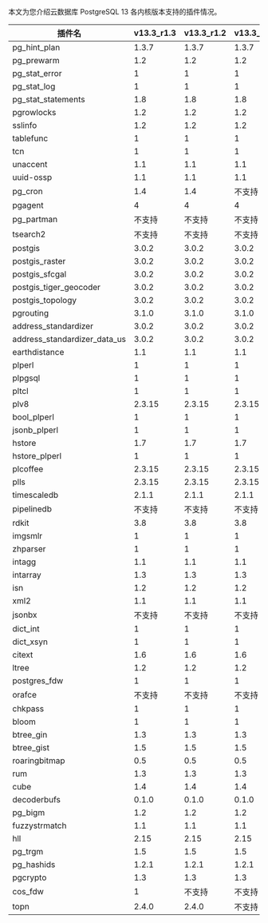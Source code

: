 本文为您介绍云数据库 PostgreSQL 13 各内核版本支持的插件情况。

<table>
<thead><tr><th>插件名</th><th>v13.3_r1.3</th><th>v13.3_r1.2</th><th>v13.3_r1.1</th><th>v13.3_r1.0</th></tr></thead>
<tr><td>pg_hint_plan</td><td>1.3.7</td><td>1.3.7</td><td>1.3.7</td><td>1.3.7</td></tr>
<tr><td>pg_prewarm</td><td>1.2</td><td>1.2</td><td>1.2</td><td>1.2</td></tr>
<tr><td>pg_stat_error</td><td>1</td><td>1</td><td>1</td><td>1</td></tr>
<tr><td>pg_stat_log</td><td>1</td><td>1</td><td>1</td><td>1</td></tr>
<tr><td>pg_stat_statements</td><td>1.8</td><td>1.8</td><td>1.8</td><td>1.8</td></tr>
<tr><td>pgrowlocks</td><td>1.2</td><td>1.2</td><td>1.2</td><td>1.2</td></tr>
<tr><td>sslinfo</td><td>1.2</td><td>1.2</td><td>1.2</td><td>1.2</td></tr>
<tr><td>tablefunc</td><td>1</td><td>1</td><td>1</td><td>1</td></tr>
<tr><td>tcn</td><td>1</td><td>1</td><td>1</td><td>1</td></tr>
<tr><td>unaccent</td><td>1.1</td><td>1.1</td><td>1.1</td><td>1.1</td></tr>
<tr><td>uuid-ossp</td><td>1.1</td><td>1.1</td><td>1.1</td><td>1.1</td></tr>
<tr><td>pg_cron</td><td>1.4</td><td>1.4</td><td>不支持</td><td>不支持</td></tr>
<tr><td>pgagent</td><td>4</td><td>4</td><td>4</td><td>4</td></tr>
<tr><td>pg_partman</td><td>不支持</td><td>不支持</td><td>不支持</td><td>不支持</td></tr>
<tr><td>tsearch2</td><td>不支持</td><td>不支持</td><td>不支持</td><td>不支持</td></tr>
<tr><td>postgis</td><td>3.0.2</td><td>3.0.2</td><td>3.0.2</td><td>3.0.2</td></tr>
<tr><td>postgis_raster</td><td>3.0.2</td><td>3.0.2</td><td>3.0.2</td><td>3.0.2</td></tr>
<tr><td>postgis_sfcgal</td><td>3.0.2</td><td>3.0.2</td><td>3.0.2</td><td>3.0.2</td></tr>
<tr><td>postgis_tiger_geocoder</td><td>3.0.2</td><td>3.0.2</td><td>3.0.2</td><td>3.0.2</td></tr>
<tr><td>postgis_topology</td><td>3.0.2</td><td>3.0.2</td><td>3.0.2</td><td>3.0.2</td></tr>
<tr><td>pgrouting</td><td>3.1.0</td><td>3.1.0</td><td>3.1.0</td><td>3.1.0</td></tr>
<tr><td>address_standardizer</td><td>3.0.2</td><td>3.0.2</td><td>3.0.2</td><td>3.0.2</td></tr>
<tr><td>address_standardizer_data_us</td><td>3.0.2</td><td>3.0.2</td><td>3.0.2</td><td>3.0.2</td></tr>
<tr><td>earthdistance</td><td>1.1</td><td>1.1</td><td>1.1</td><td>1.1</td></tr>
<tr><td>plperl</td><td>1</td><td>1</td><td>1</td><td>1</td></tr>
<tr><td>plpgsql</td><td>1</td><td>1</td><td>1</td><td>1</td></tr>
<tr><td>pltcl</td><td>1</td><td>1</td><td>1</td><td>1</td></tr>
<tr><td>plv8</td><td>2.3.15</td><td>2.3.15</td><td>2.3.15</td><td>2.3.15</td></tr>
<tr><td>bool_plperl</td><td>1</td><td>1</td><td>1</td><td>1</td></tr>
<tr><td>jsonb_plperl</td><td>1</td><td>1</td><td>1</td><td>1</td></tr>
<tr><td>hstore</td><td>1.7</td><td>1.7</td><td>1.7</td><td>1.7</td></tr>
<tr><td>hstore_plperl</td><td>1</td><td>1</td><td>1</td><td>1</td></tr>
<tr><td>plcoffee</td><td>2.3.15</td><td>2.3.15</td><td>2.3.15</td><td>2.3.15</td></tr>
<tr><td>plls</td><td>2.3.15</td><td>2.3.15</td><td>2.3.15</td><td>2.3.15</td></tr>
<tr><td>timescaledb</td><td>2.1.1</td><td>2.1.1</td><td>2.1.1</td><td>2.1.1</td></tr>
<tr><td>pipelinedb</td><td>不支持</td><td>不支持</td><td>不支持</td><td>不支持</td></tr>
<tr><td>rdkit</td><td>3.8</td><td>3.8</td><td>3.8</td><td>3.8</td></tr>
<tr><td>imgsmlr</td><td>1</td><td>1</td><td>1</td><td>1</td></tr>
<tr><td>zhparser</td><td>1</td><td>1</td><td>1</td><td>1</td></tr>
<tr><td>intagg</td><td>1.1</td><td>1.1</td><td>1.1</td><td>1.1</td></tr>
<tr><td>intarray</td><td>1.3</td><td>1.3</td><td>1.3</td><td>1.3</td></tr>
<tr><td>isn</td><td>1.2</td><td>1.2</td><td>1.2</td><td>1.2</td></tr>
<tr><td>xml2</td><td>1.1</td><td>1.1</td><td>1.1</td><td>1.1</td></tr>
<tr><td>jsonbx</td><td>不支持</td><td>不支持</td><td>不支持</td><td>不支持</td></tr>
<tr><td>dict_int</td><td>1</td><td>1</td><td>1</td><td>1</td></tr>
<tr><td>dict_xsyn</td><td>1</td><td>1</td><td>1</td><td>1</td></tr>
<tr><td>citext</td><td>1.6</td><td>1.6</td><td>1.6</td><td>1.6</td></tr>
<tr><td>ltree</td><td>1.2</td><td>1.2</td><td>1.2</td><td>1.2</td></tr>
<tr><td>postgres_fdw</td><td>1</td><td>1</td><td>1</td><td>1</td></tr>
<tr><td>orafce</td><td>不支持</td><td>不支持</td><td>不支持</td><td>不支持</td></tr>
<tr><td>chkpass</td><td>1</td><td>1</td><td>1</td><td>1</td></tr>
<tr><td>bloom</td><td>1</td><td>1</td><td>1</td><td>1</td></tr>
<tr><td>btree_gin</td><td>1.3</td><td>1.3</td><td>1.3</td><td>1.3</td></tr>
<tr><td>btree_gist</td><td>1.5</td><td>1.5</td><td>1.5</td><td>1.5</td></tr>
<tr><td>roaringbitmap</td><td>0.5</td><td>0.5</td><td>0.5</td><td>0.5</td></tr>
<tr><td>rum</td><td>1.3</td><td>1.3</td><td>1.3</td><td>1.3</td></tr>
<tr><td>cube</td><td>1.4</td><td>1.4</td><td>1.4</td><td>1.4</td></tr>
<tr><td>decoderbufs</td><td>0.1.0</td><td>0.1.0</td><td>0.1.0</td><td>0.1.0</td></tr>
<tr><td>pg_bigm</td><td>1.2</td><td>1.2</td><td>1.2</td><td>1.2</td></tr>
<tr><td>fuzzystrmatch</td><td>1.1</td><td>1.1</td><td>1.1</td><td>1.1</td></tr>
<tr><td>hll</td><td>2.15</td><td>2.15</td><td>2.15</td><td>2.15</td></tr>
<tr><td>pg_trgm</td><td>1.5</td><td>1.5</td><td>1.5</td><td>1.5</td></tr>
<tr><td>pg_hashids</td><td>1.2.1</td><td>1.2.1</td><td>1.2.1</td><td>1.2.1</td></tr>
<tr><td>pgcrypto</td><td>1.3</td><td>1.3</td><td>1.3</td><td>1.3</td></tr>
<tr><td>cos_fdw</td><td>1</td><td>不支持</td><td>不支持</td><td>不支持</td></tr>
<tr><td>topn</td><td>2.4.0</td><td>2.4.0</td><td>不支持</td><td>不支持</td></tr>
</table>

